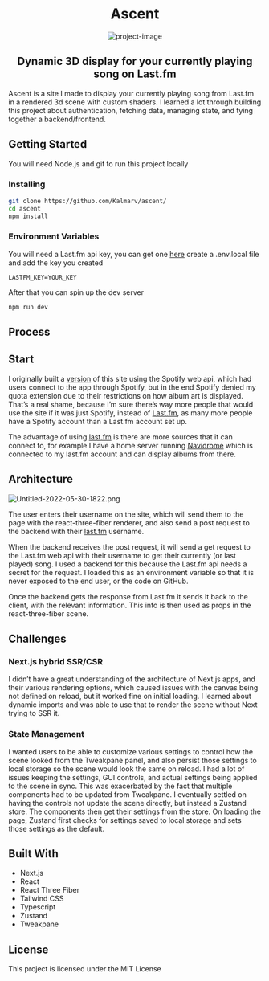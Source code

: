 <h1 align="center" id="title">Ascent</h1>

<p align="center"><img src="https://i.imgur.com/gJY1VJu.jpg" alt="project-image"></p>

<h2 id="description" align="center">Dynamic 3D display for your currently playing song on Last.fm</h2>

Ascent is a site I made to display your currently playing song from Last.fm in a rendered 3d scene with custom shaders. I learned a lot through building this project about authentication, fetching data, managing state, and tying together a backend/frontend.

## Getting Started

You will need Node.js and git to run this project locally

### Installing

```bash
git clone https://github.com/Kalmarv/ascent/
cd ascent
npm install
```

### Environment Variables

You will need a Last.fm api key, you can get one [here](https://www.last.fm/api/account/create)
create a .env.local file and add the key you created
```
LASTFM_KEY=YOUR_KEY
```
After that you can spin up the dev server
```bash
npm run dev
```

## Process

## Start

I originally built a [version](https://github.com/Kalmarv/Synify) of this site using the Spotify web api, which had users connect to the app through Spotify, but in the end Spotify denied my quota extension due to their restrictions on how album art is displayed. That’s a real shame, because I’m sure there’s way more people that would use the site if it was just Spotify, instead of [Last.fm](http://last.fm), as many more people have a Spotify account than a Last.fm account set up.

The advantage of using [last.fm](http://last.fm) is there are more sources that it can connect to, for example I have a home server running [Navidrome](https://www.navidrome.org/) which is connected to my last.fm account and can display albums from there.

## Architecture

![Untitled-2022-05-30-1822.png](https://i.imgur.com/BvZrTip.png)

The user enters their username on the site, which will send them to the page with the react-three-fiber renderer, and also send a post request to the backend with their [last.fm](http://last.fm) username.

When the backend receives the post request, it will send a get request to the Last.fm web api with their username to get their currently (or last played) song. I used a backend for this because the Last.fm api needs a secret for the request. I loaded this as an environment variable so that it is never exposed to the end user, or the code on GitHub.

Once the backend gets the response from Last.fm it sends it back to the client, with the relevant information. This info is then used as props in the react-three-fiber scene.

## Challenges

### Next.js hybrid SSR/CSR

I didn’t have a great understanding of the architecture of Next.js apps, and their various rendering options, which caused issues with the canvas being not defined on reload, but it worked fine on initial loading. I learned about dynamic imports and was able to use that to render the scene without Next trying to SSR it.

### State Management

I wanted users to be able to customize various settings to control how the scene looked from the Tweakpane panel, and also persist those settings to local storage so the scene would look the same on reload. I had a lot of issues keeping the settings, GUI controls, and actual settings being applied to the scene in sync. This was exacerbated by the fact that multiple components had to be updated from Tweakpane. I eventually settled on having the controls not update the scene directly, but instead a Zustand store. The components then get their settings from the store. On loading the page, Zustand first checks for settings saved to local storage and sets those settings as the default.

## Built With
- Next.js
- React
- React Three Fiber
- Tailwind CSS
- Typescript
- Zustand
- Tweakpane

## License

This project is licensed under the MIT License
